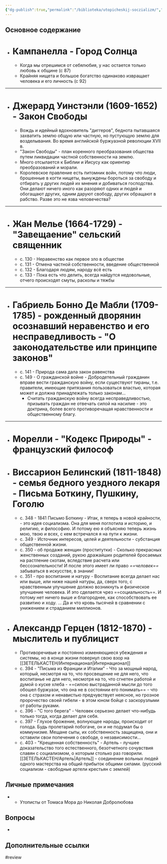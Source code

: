 ```yaml
---
{"dg-publish":true,"permalink":"/biblioteka/utopicheskij-soczializm/","tags":["книга"]}
---
```


## Основное содержание


- # Кампанелла - Город Солнца
	- Когда мы отрешимся от себялюбия, у нас остается только любовь к общине (с 87)
	- Крайняя нищета и большое богатство одинаково извращает человека и его личность (с 92)
---
- # Джерард Уинстэнли (1609-1652) - Закон Свободы
	- Вождь и идейный вдохновитель "диггеров", беднота пытавшаяся захватить землю общую или частную, но пустующую землю для возделывания. Во время английской буржуазной революции XVII в. 
	- "Закон Свободы" - план коренного преобразования общества путем ликвидации частной собственности на землю. 
	- Много отсылается к Библии и Иисусу как ориентир преобразований и морали. 
	- Королевское правление есть питомник войн, потому что люди, брошенные в когти нищеты, вынуждены бороться за свободу и отбирать у других людей их мнения и добиваться господства. Они делают ничего иного как разоряют одних и людей и обогащают других, одним даруют свободу, других обращают в рабство. Разве это не язва человечества?

---

- # Жан Мелье (1664-1729) - "Завещаение" сельский священник
	- с. 130 - Неравенство как первое зло в обществе
	- с. 131 - Отмена частной собственности, введение общественной
	- с. 132 - Благодаря людям, народу всё есть
	- с. 133 - Пока есть что делить, всегда найдутся недовольные, отчего происходят смуты, расколы и тяжбы
---
- # Габриель Бонно Де Мабли (1709-1785) - рожденный дворянин осознавший неравенство и его несправедливость - "О законодательстве или принципе законов"
	- с. 141 - Природа сама дала закон равенства
	- с. 149 - О гражданской войне - Добродетельный гражданин вправе вести гражданскую войну, если существуют тираны, т.е. правители, имеющие притязания пользоваться властью, которая может и должна принадлежать только законам...
		- Считать гражданскую войну всегда несправедливостью, призывать граждан не отвечать силой на насилие - это доктрина, более всего противоречащая нравственности и общественному благу. 
---
- # Морелли - "Кодекс Природы" - французский философ



- # Виссарион Белинский (1811-1848) - семья бедного уездного лекаря - Письма Боткину, Пушкину, Гоголю
	- с. 348 - 1841 Письмо Боткину - Итак, я теперь в новой крайности, - это идея социализма. Она для меня поглотила и историю, и религию, и философию. И потому ею я объясняю теперь жизнь мою, твою и всех, с кем встречался я на пути к жизни. 
	- с. 349 - Источник интересов, целей и деятельности - субстанция общественной жизни. 
	- с. 350 - об продаже женщин (проститутки) - Сколько прекрасных женственных созданий, рукою дражайших родителей бросаемых на растление скотам, вследствие расчета или бессознательности! И после этого имеет ли право *==человек==* забываться в искусстве, в знании!
	- с. 351 - про воспитание и натуру - Воспитание всегда делает нас или выше, или ниже нашей натуры, да, сверх того, с нравственным улучшение должно возникнуть и физическое улучшение человека. И это сделается чрез ==социальность==. И потому нет ничего выше и благороднее, как способствовать ее развитию и ходу. ... Да и что кровь тысячей в сравнении с унижением и страданием миллионов. 
- # Александр Герцен (1812-1870) - мыслитель и публицист
	- Противоречивые и постоянно изменяющиеся убеждения и системы, но в конце жизни повернул свою взор на [[ЗЕТЕЛЬКАСТЕН/Интернационал\|Интернационал]]
	- с. 394 - "Письма из Франции и Италии" - Что за мощный народ, который, несмотря на то, что просвещение не для него, что воспитанье не для него, несмотря на то, что сгнетен работой и думой о куске хлеба - ==силою выстраданной мысли до того обошел буржуази, что она не в состоянии его понимать== - что она с страхом и ненавистью предчувствует неясное, но грозное пророчество своей гибели - в этом юном бойце с заскорузлыми от работы руками. 
	- с. 396 - "С того берега" - Человек серьезно делает что-нибудь только тогда, когда делает для себя. 
	- с. 397 - Глухое брожение, волнующее народы, происходит от голода.  Будь пролетарий побогаче, он и не подумал бы о коммунизме. Мещане сыты, их собственность защищена, они и оставили свои попечения о свободе, о независимости...
	- с. 403 - "Крещенная собственность" - Артель - лучшее доказательство того естественного, безотчетного сочувствия славян с социализмом, о которым столько раз говорили. [[ЗЕТЕЛЬКАСТЕН/Артель\|Артель]] - соединение вольных людей одного мастерства на общий прибыток общими силами. (русский социализм - свободные артели крестьян с землей)
## Личные примечания

- - Утописты от Томаса Мора до Николая Добролюбова

## Вопросы 

- 

## Дополнительные ссылки




#review 